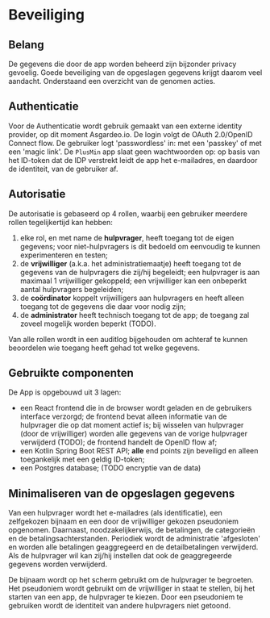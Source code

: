 ﻿# Beveiliging

## Belang
De gegevens die door de app worden beheerd zijn bijzonder privacy gevoelig. Goede beveiliging van de opgeslagen gegevens krijgt daarom veel aandacht. Onderstaand een overzicht van de genomen acties.

## Authenticatie
Voor de Authenticatie wordt gebruik gemaakt van een externe identity provider, op dit moment Asgardeo.io. De login volgt de OAuth 2.0/OpenID Connect flow. De gebruiker logt 'passwordless' in: met een 'passkey' of met een 'magic link'. De `PlusMin` app slaat geen wachtwoorden op: op basis van het ID-token dat de IDP verstrekt leidt de app het e-mailadres, en daardoor de identiteit, van de gebruiker af. 

## Autorisatie
De autorisatie is gebaseerd op 4 rollen, waarbij een gebruiker meerdere rollen tegelijkertijd kan hebben:

1. elke rol, en met name de **hulpvrager**, heeft toegang tot de eigen gegevens; voor niet-hulpvragers is dit bedoeld om eenvoudig te kunnen experimenteren en testen;
2. de **vrijwilliger** (a.k.a. het administratiemaatje) heeft toegang tot de gegevens van de hulpvragers die zij/hij begeleidt; een hulpvrager is aan maximaal 1 vrijwilliger gekoppeld; een vrijwilliger kan een onbeperkt aantal hulpvragers begeleiden;
3. de **co&ouml;rdinator** koppelt vrijwilligers aan hulpvragers en heeft alleen toegang tot de gegevens die daar voor nodig zijn;
4. de **administrator** heeft technisch toegang tot de app; de toegang zal zoveel mogelijk worden beperkt (TODO).

Van alle rollen wordt in een auditlog bijgehouden om achteraf te kunnen beoordelen wie toegang heeft gehad tot welke gegevens.

## Gebruikte componenten
De App is opgebouwd uit 3 lagen:

- een React frontend die in de browser wordt geladen en de gebruikers interface verzorgd; de frontend bevat alleen informatie van de hulpvrager die op dat moment actief is; bij wisselen van hulpvrager (door de vrijwilliger) worden alle gegevens van de vorige hulpvrager verwijderd (TODO); de frontend handelt de OpenID flow af;
- een Kotlin Spring Boot REST API; **alle** end points zijn beveiligd en alleen toegankelijk met een geldig ID-token;
- een Postgres database; (TODO encryptie van de data)

## Minimaliseren van de opgeslagen gegevens
Van een hulpvrager wordt het e-mailadres (als identificatie), een zelfgekozen bijnaam en een door de vrijwilliger gekozen pseudoniem opgenomen. Daarnaast, noodzakelijkerwijs, de betalingen, de categorie&euml;n en de betalingsachterstanden. Periodiek wordt de administratie 'afgesloten' en worden alle betalingen geaggregeerd en de detailbetalingen verwijderd. Als de hulpvrager wil kan zij/hij instellen dat ook de geaggregeerde gegevens worden verwijderd.

De bijnaam wordt op het scherm gebruikt om de hulpvrager te begroeten. Het pseudoniem wordt gebruikt om de vrijwilliger in staat te stellen, bij het starten van een app, de hulpvrager te kiezen. Door een pseudoniem te gebruiken wordt de identiteit van andere hulpvragers niet getoond.

